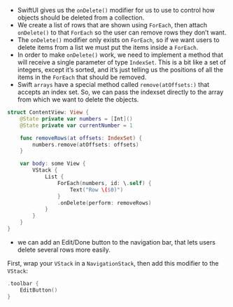 - SwiftUI gives us the `onDelete()` modifier for us to use to control how objects should be deleted from a collection.
- We create a list of rows that are shown using `ForEach`, then attach `onDelete()` to that `ForEach` so the user can remove rows they don’t want.
- The `onDelete()` modifier only exists on `ForEach`, so if we want users to delete items from a list we must put the items inside a `ForEach`.
- In order to make `onDelete()` work, we need to implement a method that will receive a single parameter of type `IndexSet`. This is a bit like a set of integers, except it’s sorted, and it’s just telling us the positions of all the items in the `ForEach` that should be removed.
- Swift `arrays` have a special method called `remove(atOffsets:)` that accepts an index set. So, we can pass the indexset directly to the array from which we want to delete the objects.

```swift
struct ContentView: View {
    @State private var numbers = [Int]()
    @State private var currentNumber = 1

    func removeRows(at offsets: IndexSet) {
        numbers.remove(atOffsets: offsets)
    }

    var body: some View {
        VStack {
            List {
                ForEach(numbers, id: \.self) {
                    Text("Row \($0)")
                }
                .onDelete(perform: removeRows)
            }
        }
    }
}
```


- we can add an Edit/Done button to the navigation bar, that lets users delete several rows more easily.

First, wrap your `VStack` in a `NavigationStack`, then add this modifier to the `VStack`:
```swift
.toolbar {
    EditButton()
}
